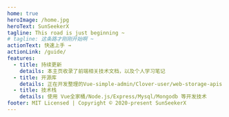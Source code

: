 ```yaml
---
home: true
heroImage: /home.jpg
heroText: SunSeekerX
tagline: This road is just beginning ~
# tagline: 这条路才刚刚开始啊 ~
actionText: 快速上手 →
actionLink: /guide/
features:
  - title: 持续更新
    details: 本主页收录了前端相关技术文档，以及个人学习笔记
  - title: 开源库
    details: 正在开发整理的Vue-simple-admin/Clover-user/web-storage-apis 等开源库
  - title: 技术栈
    details: 使用 Vue全家桶/Node.js/Express/Mysql/Mongodb 等开发技术
footer: MIT Licensed | Copyright © 2020-present SunSeekerX
---
```

